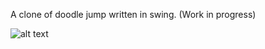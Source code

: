 A clone of doodle jump written in swing. (Work in progress)

![alt text](https://i.gyazo.com/9c0bd828023f1ff50a7b6dc1809d6402.png)